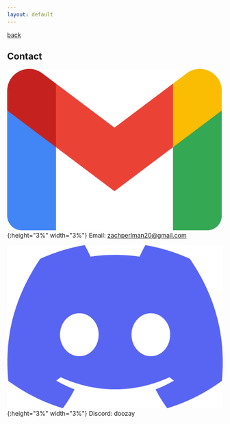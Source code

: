 ```yaml
---
layout: default
---
```


[back](./)

## Contact

![gmail icon](/assets/images/gmail-icon.png){:height="3%" width="3%"} Email: zachperlman20@gmail.com

![discord icon](/assets/images/discord-icon.png){:height="3%" width="3%"} Discord: doozay